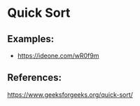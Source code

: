 # Quick Sort

## Examples:

* https://ideone.com/wR0f9m

## References:

https://www.geeksforgeeks.org/quick-sort/
